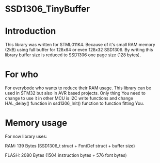 # SSD1306_TinyBuffer



# Introduction
This library was written for STML011K4. Because of it's small RAM memory (2kB) using full buffer for 128x64 or even 128x32 SSD1306. By writing this library buffer size is reduced to SSD1306 one page size (128 bytes).

# For who
For everybode who wants to reduce their RAM usage. This library can be used in STM32 but also in AVR based projects. Only thing You need to change to use it in other MCU is I2C write functions and change HAL_delay() function in ssd1306_Init() function to function fitting You.

# Memory usage
For now library uses:

RAM: 139 Bytes (SSD1306_t struct + FontDef struct + buffer size)

FLASH: 2080 Bytes (1504 instruction bytes + 576 font bytes)
